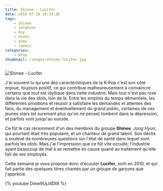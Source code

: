 ```yaml
---
title: Shinee - Lucifer
date: 2018-07-18 16:34:26
tags:
    - shinee
    - jonghyun
    - key
    - minho
    - onew
    - taemin
categories:
    - KPop
thumbnail: /images/shinee-lucifer.jpg
---
```


![Shinee - Lucifer](/images/shinee-lucifer.jpg)

J'ai souvent lu qu'une des caractéristiques de la K-Pop c'est son côté enjoué, toujours positif, ce qui contribue malheureusement à convaincre certains que tout est idyllique dans cette industrie. Mais tout n'est pas rose dans la vie des *idols*, loin de là. Entre les emplois du temps démentiels, les différentes privations et réussir à satisfaire les demandes et attentes des fans, du management et éventuellement du grand public, certaines de ces jeunes stars (et surement plus qu'on ne pense) tombent dans la dépression, et parfois vont jusqu'au suicide.

Ce fût le cas récemment d'un des membres du groupe **Shinee**, *Jong Hyun*, qui pourtant était très populaire, et un chanteur de grand talent. Son décès a soulevé de nombreuses questions sur l'état de santé dans lequel sont parfois les *idols*. Mais j'ai l'impression que ce fût vite occulté, l'industrie ayant beaucoup de mal à se remettre en cause quand au traitement qu'elle fait de ses employés.

Cette semaine je vous propose donc d'écouter **Lucifer**, sorti en 2010, et qui fait partie des quelques titres chantés par un groupe de garçons que j'apprécie.

{% youtube Dww9UjJ4Dt8 %}

